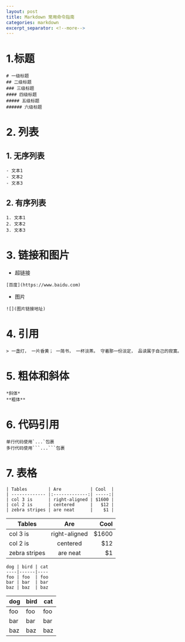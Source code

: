 ```yaml
---
layout: post
title: Markdown 常用命令指南
categories: markdown
excerpt_separator: <!--more-->
---
```

# 1.标题
```
# 一级标题
## 二级标题
### 三级标题
#### 四级标题
##### 五级标题
###### 六级标题
```
<!--more-->


# 2. 列表
## 1. 无序列表
```
- 文本1
- 文本2
- 文本3
```

## 2. 有序列表
```
1. 文本1
2. 文本2
3. 文本3
```

# 3. 链接和图片
- 超链接
```
[百度](https://www.baidu.com)
```

- 图片
```
![](图片链接地址)
```

# 4. 引用
```
> 一盏灯， 一片昏黄； 一简书， 一杯淡茶。 守着那一份淡定， 品读属于自己的寂寞。 
```

# 5. 粗体和斜体
```
*斜体*
**粗体**
```

# 6. 代码引用
```
单行代码使用`...`包裹
多行代码使用```...```包裹
```

# 7. 表格
```
| Tables        | Are           | Cool  |
| ------------- |:-------------:| -----:|
| col 3 is      | right-aligned | $1600 |
| col 2 is      | centered      |   $12 |
| zebra stripes | are neat      |    $1 |
```

| Tables        | Are           | Cool  |
| ------------- |:-------------:| -----:|
| col 3 is      | right-aligned | $1600 |
| col 2 is      | centered      |   $12 |
| zebra stripes | are neat      |    $1 |

```
dog | bird | cat
----|------|----
foo | foo  | foo
bar | bar  | bar
baz | baz  | baz
```

dog | bird | cat
----|------|----
foo | foo  | foo
bar | bar  | bar
baz | baz  | baz
